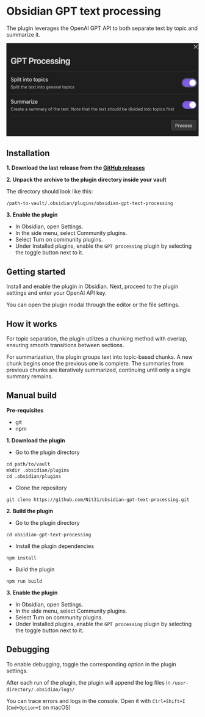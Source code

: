 # Obsidian GPT text processing

The plugin leverages the OpenAI GPT API to both separate text by topic and summarize it.

![preview](preview.jpg)


## Installation

**1. Download the last release from the [GitHub releases](https://github.com/Nit31/obsidian-gpt-text-processing/releases)**

**2. Unpack the archive to the plugin directory inside your vault**

The directory should look like this:
```
/path-to-vault/.obsidian/plugins/obsidian-gpt-text-processing
```

**3. Enable the plugin**
- In Obsidian, open Settings.
- In the side menu, select Community plugins.
- Select Turn on community plugins.
- Under Installed plugins, enable the `GPT processing` plugin by selecting the toggle button next to it.

## Getting started

Install and enable the plugin in Obsidian. Next, proceed to the plugin settings and enter your OpenAI API key.

You can open the plugin modal through the editor or the file settings.

## How it works

For topic separation, the plugin utilizes a chunking method with overlap, ensuring smooth transitions between sections.

For summarization, the plugin groups text into topic-based chunks. A new chunk begins once the previous one is complete.
The summaries from previous chunks are iteratively summarized, continuing until only a single summary remains.

## Manual build

**Pre-requisites**
- git
- npm

**1. Download the plugin**

- Go to the plugin directory
```
cd path/to/vault
mkdir .obsidian/plugins
cd .obsidian/plugins
```

- Clone the repository
```
git clone https://github.com/Nit31/obsidian-gpt-text-processing.git
```

**2. Build the plugin**
- Go to the plugin directory
```
cd obsidian-gpt-text-processing
```

- Install the plugin dependencies
```
npm install
```

- Build the plugin
```
npm run build
```

**3. Enable the plugin**


- In Obsidian, open Settings.
- In the side menu, select Community plugins.
- Select Turn on community plugins.
- Under Installed plugins, enable the `GPT processing` plugin by selecting the toggle button next to it.

## Debugging

To enable debugging, toggle the corresponding option in the plugin settings.

After each run of the plugin, the plugin will append the log files in `/user-directory/.obsidian/logs/`

You can trace errors and logs in the console. Open it with `Ctrl+Shift+I` (`Cmd+Option+I` on macOS)

